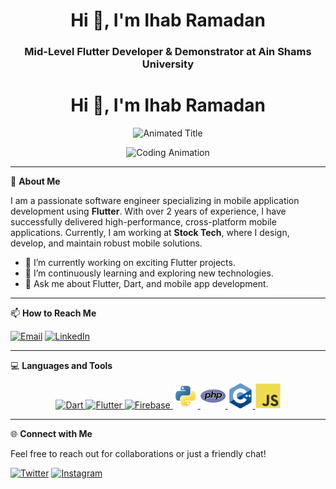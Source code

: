 <h1 align="center">Hi 👋, I'm Ihab Ramadan</h1>
<h3 align="center">Mid-Level Flutter Developer & Demonstrator at Ain Shams University</h3>
<h1 align="center">Hi 👋, I'm Ihab Ramadan</h1>

<p align="center">
  <!-- Include your animated GIF here -->
  <img src="https://your-image-url.com/animated-title.gif" alt="Animated Title" />
</p>
<p align="center">
  <img src="https://user-images.githubusercontent.com/74038190/212749447-bfb7e725-6987-49d9-ae85-2015e3e7cc41.gif" alt="Coding Animation" />
</p>

---

🌟 **About Me**

I am a passionate software engineer specializing in mobile application development using **Flutter**. With over 2 years of experience, I have successfully delivered high-performance, cross-platform mobile applications. Currently, I am working at **Stock Tech**, where I design, develop, and maintain robust mobile solutions.

- 🔭 I’m currently working on exciting Flutter projects.
- 🌱 I’m continuously learning and exploring new technologies.
- 💬 Ask me about Flutter, Dart, and mobile app development.

---

📫 **How to Reach Me**

[![Email](https://img.shields.io/badge/Email-ehabr318@gmail.com-red?style=flat-square&logo=gmail)](mailto:ehabr318@gmail.com)
[![LinkedIn](https://img.shields.io/badge/LinkedIn-ihabramadan1-blue?style=flat-square&logo=linkedin)](https://linkedin.com/in/ihabramadan1)

---

💻 **Languages and Tools**

<p align="center">
  <a href="https://dart.dev" target="_blank">
    <img src="https://www.vectorlogo.zone/logos/dartlang/dartlang-icon.svg" alt="Dart" width="40" height="40"/>
  </a>
  <a href="https://flutter.dev" target="_blank">
    <img src="https://www.vectorlogo.zone/logos/flutterio/flutterio-icon.svg" alt="Flutter" width="40" height="40"/>
  </a>
  <a href="https://firebase.google.com/" target="_blank">
    <img src="https://www.vectorlogo.zone/logos/firebase/firebase-icon.svg" alt="Firebase" width="40" height="40"/>
  </a>
  <a href="https://www.python.org" target="_blank">
    <img src="https://raw.githubusercontent.com/devicons/devicon/master/icons/python/python-original.svg" alt="Python" width="40" height="40"/>
  </a>
  <a href="https://www.php.net" target="_blank">
    <img src="https://raw.githubusercontent.com/devicons/devicon/master/icons/php/php-original.svg" alt="PHP" width="40" height="40"/>
  </a>
  <a href="https://www.w3schools.com/cpp/" target="_blank">
    <img src="https://raw.githubusercontent.com/devicons/devicon/master/icons/cplusplus/cplusplus-original.svg" alt="C++" width="40" height="40"/>
  </a>
  <a href="https://developer.mozilla.org/en-US/docs/Web/JavaScript" target="_blank">
    <img src="https://raw.githubusercontent.com/devicons/devicon/master/icons/javascript/javascript-original.svg" alt="JavaScript" width="40" height="40"/>
  </a>
</p>

---

🌐 **Connect with Me**

Feel free to reach out for collaborations or just a friendly chat!

[![Twitter](https://img.shields.io/badge/Twitter-@ihabramadan-blue?style=flat-square&logo=twitter)](https://twitter.com/IhabRamadan13)
[![Instagram](https://img.shields.io/badge/Instagram-@ihabramadan-purple?style=flat-square&logo=instagram)](https://instagram.com/ihab.ramadan1)


